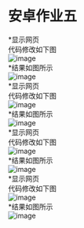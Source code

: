 安卓作业五
====
*显示网页<br>
代码修改如下图<br>
![image](https://github.com/LS-56/2017112109_android/blob/master/P5/images/1.PNG)<br>
*结果如图所示<br>
![image](https://github.com/LS-56/2017112109_android/blob/master/P5/images/2.PNG)<br>
*显示网页<br>
代码修改如下图<br>
![image](https://github.com/LS-56/2017112109_android/blob/master/P5/images/3.PNG)<br>
*结果如图所示<br>
![image](https://github.com/LS-56/2017112109_android/blob/master/P5/images/4.PNG)<br>
*显示网页<br>
代码修改如下图<br>
![image](https://github.com/LS-56/2017112109_android/blob/master/P5/images/5.PNG)<br>
*结果如图所示<br>
![image](https://github.com/LS-56/2017112109_android/blob/master/P5/images/6.PNG)<br>
*显示网页<br>
代码修改如下图<br>
![image](https://github.com/LS-56/2017112109_android/blob/master/P5/images/7.PNG)<br>
*结果如图所示<br>
![image](https://github.com/LS-56/2017112109_android/blob/master/P5/images/8.PNG)<br>
